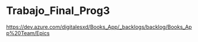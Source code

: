 # Trabajo_Final_Prog3
https://dev.azure.com/digitalesxd/Books_App/_backlogs/backlog/Books_App%20Team/Epics
